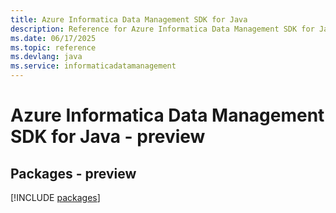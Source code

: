 ```yaml
---
title: Azure Informatica Data Management SDK for Java
description: Reference for Azure Informatica Data Management SDK for Java
ms.date: 06/17/2025
ms.topic: reference
ms.devlang: java
ms.service: informaticadatamanagement
---
```

# Azure Informatica Data Management SDK for Java - preview
## Packages - preview
[!INCLUDE [packages](informatica-data-management-index.md)]